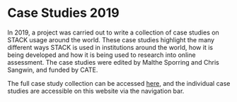 # Case Studies 2019

In 2019, a project was carried out to write a collection of case studies on STACK usage around the world. These case studies highlight the many different ways STACK is used in institutions around the world, how it is being developed and how it is being used to research into online assessment. The case studies were edited by Malthe Sporring and Chris Sangwin, and funded by CATE.  

The full case study collection can be accessed [here](%CONTENT/2019-cate-case-studies.pdf), and the individual case studies are accessible on this website via the navigation bar.

